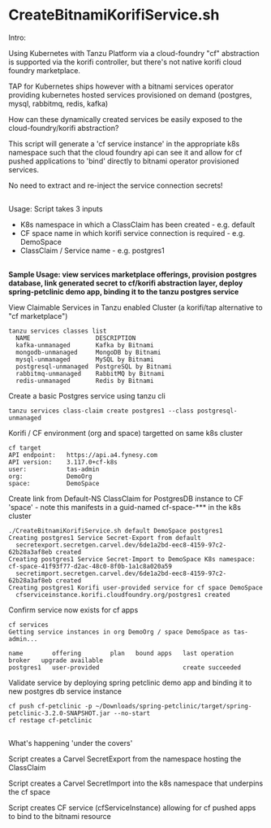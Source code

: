 # CreateBitnamiKorifiService.sh

Intro:

Using Kubernetes with Tanzu Platform via a cloud-foundry "cf" abstraction is supported via the korifi controller, but there's not native korifi cloud foundry marketplace.

TAP for Kubernetes ships however with a bitnami services operator providing kubernetes hosted services provisioned on demand (postgres, mysql, rabbitmq, redis, kafka)

How can these dynamically created services be easily exposed to the cloud-foundry/korifi abstraction?

This script will generate a 'cf service instance' in the appropriate k8s namespace such that the cloud foundry api can see it and allow for cf pushed applications to 'bind' directly to bitnami operator provisioned services. 

No need to extract and re-inject the service connection secrets!


##
Usage:
Script takes 3 inputs
- K8s namespace in which a ClassClaim has been created - e.g. default
- CF space name in which korifi service connection is required - e.g. DemoSpace
- ClassClaim / Service name - e.g. postgres1

##

**Sample Usage: view services marketplace offerings, provision postgres database, link generated secret to cf/korifi abstraction layer, deploy spring-petclinic demo app, binding it to the tanzu postgres service**

View Claimable Services in Tanzu enabled Cluster (a korifi/tap alternative to "cf marketplace")
```
tanzu services classes list
  NAME                  DESCRIPTION
  kafka-unmanaged       Kafka by Bitnami
  mongodb-unmanaged     MongoDB by Bitnami
  mysql-unmanaged       MySQL by Bitnami
  postgresql-unmanaged  PostgreSQL by Bitnami
  rabbitmq-unmanaged    RabbitMQ by Bitnami
  redis-unmanaged       Redis by Bitnami
```

Create a basic Postgres service using tanzu cli
```
tanzu services class-claim create postgres1 --class postgresql-unmanaged
```


Korifi / CF environment (org and space) targetted on same k8s cluster
```
cf target
API endpoint:   https://api.a4.fynesy.com
API version:    3.117.0+cf-k8s
user:           tas-admin
org:            DemoOrg
space:          DemoSpace
```

Create link from Default-NS ClassClaim for PostgresDB instance to CF 'space' - note this manifests in a guid-named cf-space-*** in the k8s cluster
```
./CreateBitnamiKorifiService.sh default DemoSpace postgres1
Creating postgres1 Service Secret-Export from default
  secretexport.secretgen.carvel.dev/6de1a2bd-eec8-4159-97c2-62b28a3af8eb created
Creating postgres1 Service Secret-Import to DemoSpace K8s namespace: cf-space-41f93f77-d2ac-48c0-8f0b-1a1c8a020a59
  secretimport.secretgen.carvel.dev/6de1a2bd-eec8-4159-97c2-62b28a3af8eb created
Creating postgres1 Korifi user-provided service for cf space DemoSpace
  cfserviceinstance.korifi.cloudfoundry.org/postgres1 created
```
Confirm service now exists for cf apps
```
cf services
Getting service instances in org DemoOrg / space DemoSpace as tas-admin...

name        offering        plan   bound apps   last operation     broker   upgrade available
postgres1   user-provided                       create succeeded
```

Validate service by deploying spring petclinic demo app and binding it to new postgres db service instance
```
cf push cf-petclinic -p ~/Downloads/spring-petclinic/target/spring-petclinic-3.2.0-SNAPSHOT.jar --no-start
cf restage cf-petclinic
```


##
What's happening 'under the covers'

Script creates a Carvel SecretExport from the namespace hosting the ClassClaim

Script creates a Carvel SecretImport into the k8s namespace that underpins the cf space

Script creates CF service (cfServiceInstance) allowing for cf pushed apps to bind to the bitnami resource
